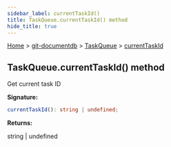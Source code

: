 ```yaml
---
sidebar_label: currentTaskId()
title: TaskQueue.currentTaskId() method
hide_title: true
---
```


[Home](./index.md) &gt; [git-documentdb](./git-documentdb.md) &gt; [TaskQueue](./git-documentdb.taskqueue.md) &gt; [currentTaskId](./git-documentdb.taskqueue.currenttaskid.md)

## TaskQueue.currentTaskId() method

Get current task ID

<b>Signature:</b>

```typescript
currentTaskId(): string | undefined;
```
<b>Returns:</b>

string \| undefined

